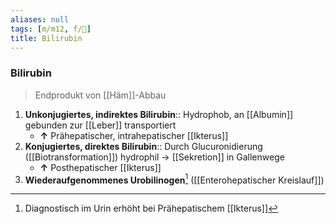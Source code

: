```yaml
---
aliases: null
tags: [m/m12, f/💩]
title: Bilirubin
---
```

### Bilirubin
> Endprodukt von [[Häm]]-Abbau
1. **Unkonjugiertes, indirektes Bilirubin**:: Hydrophob, an [[Albumin]] gebunden zur [[Leber]] transportiert
	- **↑** Prähepatischer, intrahepatischer [[Ikterus]]
2. **Konjugiertes, direktes Bilirubin**:: Durch Glucuronidierung ([[Biotransformation]]) hydrophil → [[Sekretion]] in Gallenwege
	- **↑** Posthepatischer [[Ikterus]]
3. **Wiederaufgenommenes Urobilinogen**[^1] ([[Enterohepatischer Kreislauf]])


[^1]: Diagnostisch im Urin erhöht bei Prähepatischem [[Ikterus]]